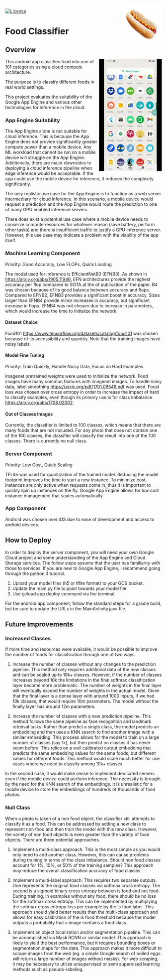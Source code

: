 <img src="logo.jpg" align="right" height=125 width=125>

[![License](https://img.shields.io/badge/License-Apache%202.0-blue.svg)](https://opensource.org/licenses/Apache-2.0)

# Food Classifier 

## Overview 

<img src="appdemo.gif" align="right">

This android app classifies food into one of 101 categories using a cloud compute architecture.

The purpose is to classify different foods in real world settings. 

This project evaluates the suitability of the Google App Engine and various
other technologies for inference in the cloud. 

### App Engine Suitability

The App Engine alone is not suitable for cloud inference. This is because the 
App Engine does not provide significantly greater compute power than a mobile
device. Any ML workload that cannot be run on a mobile device will struggle 
on the App Engine. Additionally, there are major downsides to deploying a 
cloud inference pipeline when edge inference would be acceptable. If the app 
could use the mobile device for inference, it reduces the complexity significantly.

The only realistic use case for the App Engine is to function as a web server
intermediary for cloud inference. In this scenario, a mobile device would 
request a prediction and the App Engine would route the prediction to one 
of many GPU enabled inference servers. 

There does exist a potential use case where a mobile device needs to conserve 
compute resources for whatever reason (save battery, perform other tasks) and
there is insufficient traffic to justify a GPU inference server. However, 
this use case may indicate a problem with the viability of the app itself. 


### Machine Learning Component 

Priority: Good Accuracy, Low FLOPs, Quick Loading

The model used for inference is EfficientNetB3 (EFNB3). 
As shown in https://arxiv.org/abs/1905.11946, EFN architectures provide the 
highest accuracy per flop compared to SOTA at the of publication of 
the paper. B4 was chosen because of its good balance between accuracy and 
flops. Compared to EFNB2, EFNB3 provides a significant boost in accuracy. 
Sizes larger than EFNB4 provide minor increases in accuracy, but significant
increase in flops. EFNB4 was not chosen due to increase in parameters, which
would increase the time to initialize the network. 

#### Dataset Choice 

Food101 https://www.tensorflow.org/datasets/catalog/food101 was chosen 
because of its accessibility and quantity. Note that the training images
have noisy labels. 

#### Model Fine Tuning 

Priority: Train Quickly, Handle Noisy Data, Focus on Hard Examples 

Imagenet pretrained weights were used to initialize the network. Food images
have many common features with imagenet images. To handle noisy data, label 
smoothing https://arxiv.org/pdf/1701.06548.pdf was used. Focal loss was 
chosen over cross entropy in order to increase the impact of hard to classify
examples, even though its primary use is for class imbalance https://arxiv.org/abs/1708.02002.

#### Out of Classes Images 

Currently, the classifier is limited to 100 classes, which means that 
there are many foods that are not included. For any photo that does not
contain one of the 100 classes, the classifier will classify the result
into one of the 100 classes. There is currently no null class. 

### Server Component 

Priority: Low Cost, Quick Scaling 

TFLite was used for quantization of the trained model. Reducing the model footprint
improves the time to start a new instance. To minimize cost, instances are only
active when requests come in, thus it is important to quickly spin up instances 
on the fly. Google App Engine allows for low cost instance management that scales
automatically.  

### App Component 

Android was chosen over iOS due to ease of development and access to android devices.  

## How to Deploy 

In order to deploy the server component, you will need your own Google Cloud 
project and some understanding of the App Engine and Cloud Storage services. 
The follow steps assume that the user has familiarity with those to services. 
If you are new to Google App Engine, I recommend going through the python 3 
tutorial.  

1. Upload your model files (h5 or tflite format) to your GCS bucket. 
2. Update the main.py file to point towards your model file. 
3. Use gcloud app deploy command via the terminal. 

For the android app component, follow the standard steps for a gradle build, 
but be sure to update the URLs in the  MainActivity.java file.

## Future Improvements 


### Increased Classes 

If more time and resources were available, it would be possible to improve 
the number of foods for classification through one of two ways. 

1. Increase the number of classes without any changes to the prediction 
pipeline. This method only requires additional data of the new classes and can
be scaled up to 10k+ classes. However, if the number of classes increases beyond
10k the limitations in the final softmax classification layer become more 
problematic. The number of weights in the final layer will eventually exceed
the number of weights in the actual model. Given that the final layer is a 
dense layer with around 1000 inputs, if we had 10k classes, that would require 
10m parameters. The model without the finally layer has around 12m parameters. 

2. Increase the number of classes with a new prediction pipeline. This method 
follows the same pipeline as face recognition and landmark retreival tasks. 
Rather than predict a single class, the model predicts an embedding and then
uses a KNN search to find another image with a similar embedding. This process
allows for the model to train on a large number of classes (say 1k), but then 
predict on classes it has never seem before. This relies on a well calibrated
output embedding that predicts the same embedding values for the same foods, 
but different values for different foods. This method would scale much better
for use cases where we need to classify among 10k+ classes. 

In the second case, it would make sense to implement dedicated 
servers even if the mobile device could perform inference. The necessity is brought by 
the need for the KNN search of the embeddings. It is unrealistic for a mobile
device to store the embeddings of hundreds of thousands of food photos. 

### Null Class 

When a photo is taken of a non food object, the classifier still attempts
to classify it as a food. This can be addressed by adding a new class 
to represent non food and then train the model with this new class. However, 
the variety of non food objects is even greater than the variety of food
objects. There are three potential approaches. 

1. Implement a multi-class approach. This is the most simple as you 
would only need to add another class. However, this can cause problems
during training in terms of the class imbalance. Should non food classes
account for 1%, 10%, or 50% of the training samples? This approach may 
reduce the overall classification accuracy of food classes. 

2. Implement a multi-label approach. This requires two separate outputs.
One represents the original food classes via softmax cross entropy. The 
second is a sigmoid binary cross entropy between is food and not food. 
During training, in examples without any food, there should be no loss
for the softmax cross entropy. This can be implemented by multiplying the 
softmax cross entropy loss per example by the is food label. This approach
should yield better results than the multi-class approach and allows
for easy calibration of the is food threshold because the model outputs
a probability that a image contains a food class. 

3. Implement an object localization and/or segmentation pipeline. This 
can be accomplished via Mask RCNN or similar model. This approach 
is likely to yield the best performance, but it requires bounding boxes
or segmentation maps for the data. This approach makes it more difficult
to scrape images from the web (eg. a simple Google search of boiled eggs
will return a large number of images without masks). For web scraping, 
it may be necessary to utilize unsupervised or semi supervised 
learning methods such as pseudo-labeling. 



 





